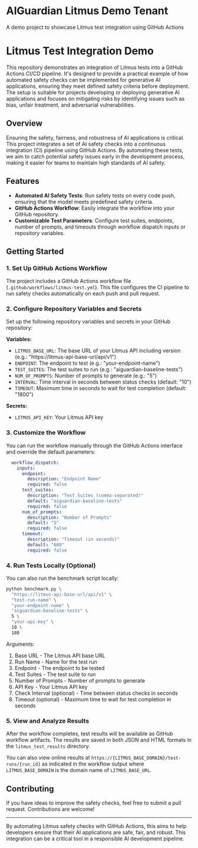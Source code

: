 # AIGuardian Litmus Demo Tenant

A demo project to showcase Litmus test integration using GitHub Actions

# Litmus Test Integration Demo

This repository demonstrates an integration of Litmus tests into a GitHub Actions CI/CD pipeline. It's designed to provide a practical example of how automated safety checks can be implemented for generative AI applications, ensuring they meet defined safety criteria before deployment. The setup is suitable for projects developing or deploying generative AI applications and focuses on mitigating risks by identifying issues such as bias, unfair treatment, and adversarial vulnerabilities.

## Overview

Ensuring the safety, fairness, and robustness of AI applications is critical. This project integrates a set of AI safety checks into a continuous integration (CI) pipeline using GitHub Actions. By automating these tests, we aim to catch potential safety issues early in the development process, making it easier for teams to maintain high standards of AI safety.

## Features

- **Automated AI Safety Tests**: Run safety tests on every code push, ensuring that the model meets predefined safety criteria.
- **GitHub Actions Workflow**: Easily integrate the workflow into your GitHub repository.
- **Customizable Test Parameters**: Configure test suites, endpoints, number of prompts, and timeouts through workflow dispatch inputs or repository variables.

## Getting Started

### 1. Set Up GitHub Actions Workflow

The project includes a GitHub Actions workflow file (`.github/workflows/litmus-test.yml`). This file configures the CI pipeline to run safety checks automatically on each push and pull request.

### 2. Configure Repository Variables and Secrets

Set up the following repository variables and secrets in your GitHub repository:

**Variables:**
- `LITMUS_BASE_URL`: The base URL of your Litmus API including version (e.g.: "https://litmus-api-base-url/api/v1")
- `ENDPOINT`: The endpoint to test (e.g.: "your-endpoint-name")
- `TEST_SUITES`: The test suites to run (e.g.: "aiguardian-baseline-tests")
- `NUM_OF_PROMPTS`: Number of prompts to generate (e.g.: "5")
- `INTERVAL`: Time interval in seconds between status checks (default: "10")
- `TIMEOUT`: Maximum time in seconds to wait for test completion (default: "1800")

**Secrets:**
- `LITMUS_API_KEY`: Your Litmus API key

### 3. Customize the Workflow

You can run the workflow manually through the GitHub Actions interface and override the default parameters:

```yaml
  workflow_dispatch:
    inputs:
      endpoint:
        description: "Endpoint Name"
        required: false
      test_suites:
        description: "Test Suites (comma-separated)"
        default: "aiguardian-baseline-tests"
        required: false
      num_of_prompts:
        description: "Number of Prompts"
        default: "5"
        required: false
      timeout:
        description: "Timeout (in seconds)"
        default: "600"
        required: false
```

### 4. Run Tests Locally (Optional)

You can also run the benchmark script locally:

```bash
python benchmark.py \
  "https://litmus-api-base-url/api/v1" \
  "test-run-name" \
  "your-endpoint-name" \
  "aiguardian-baseline-tests" \
  5 \
  "your-api-key" \
  10 \
  180
```

Arguments:
1. Base URL - The Litmus API base URL
2. Run Name - Name for the test run
3. Endpoint - The endpoint to be tested
4. Test Suites - The test suite to run
5. Number of Prompts - Number of prompts to generate
6. API Key - Your Litmus API key
7. Check Interval (optional) - Time between status checks in seconds
8. Timeout (optional) - Maximum time to wait for test completion in seconds

### 5. View and Analyze Results

After the workflow completes, test results will be available as GitHub workflow artifacts. The results are saved in both JSON and HTML formats in the `litmus_test_results` directory.

You can also view online results at `https://{LITMUS_BASE_DOMAIN}/test-runs/{run_id}` as indicated in the workflow output where `LITMUS_BASE_DOMAIN` is the domain name of `LITMUS_BASE_URL`.

## Contributing

If you have ideas to improve the safety checks, feel free to submit a pull request. Contributions are welcome!

---

By automating Litmus safety checks with GitHub Actions, this aims to help developers ensure that their AI applications are safe, fair, and robust. This integration can be a critical tool in a responsible AI development pipeline.

